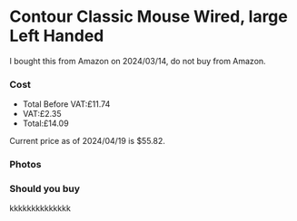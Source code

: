 # Contour Classic Mouse Wired, large Left Handed

I bought this from Amazon on 2024/03/14, do not buy from Amazon.

### Cost

- Total Before VAT:£11.74
- VAT:£2.35
- Total:£14.09

Current price as of 2024/04/19 is &dollar;55.82. 

### Photos

### Should you buy


kkkkkkkkkkkkkk

